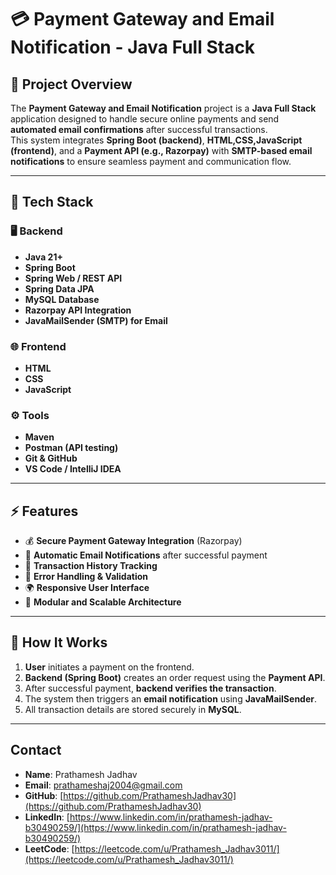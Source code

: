 # 💳 Payment Gateway and Email Notification - Java Full Stack

## 📝 Project Overview
The **Payment Gateway and Email Notification** project is a **Java Full Stack** application designed to handle secure online payments and send **automated email confirmations** after successful transactions.  
This system integrates **Spring Boot (backend)**, **HTML,CSS,JavaScript (frontend)**, and a **Payment API (e.g., Razorpay)** with **SMTP-based email notifications** to ensure seamless payment and communication flow.

---

## 🚀 Tech Stack

### 🖥️ Backend
- **Java 21+**
- **Spring Boot**
- **Spring Web / REST API**
- **Spring Data JPA**
- **MySQL Database**
- **Razorpay API Integration**
- **JavaMailSender (SMTP) for Email**

### 🌐 Frontend
- **HTML**
- **CSS**
- **JavaScript**

### ⚙️ Tools
- **Maven**
- **Postman (API testing)**
- **Git & GitHub**
- **VS Code / IntelliJ IDEA**

---

## ⚡ Features
- 💰 **Secure Payment Gateway Integration** (Razorpay)
- 📧 **Automatic Email Notifications** after successful payment
- 🧾 **Transaction History Tracking**
- 🔐 **Error Handling & Validation**
- 🌍 **Responsive User Interface**
- 🧠 **Modular and Scalable Architecture**

---

## 🧩 How It Works

1. **User** initiates a payment on the frontend.
2. **Backend (Spring Boot)** creates an order request using the **Payment API**.
3. After successful payment, **backend verifies the transaction**.
4. The system then triggers an **email notification** using **JavaMailSender**.
5. All transaction details are stored securely in **MySQL**.

---
## Contact
- **Name**: Prathamesh Jadhav  
- **Email**: [prathameshaj2004@gmail.com](mailto:prathameshaj2004@gmail.com)  
- **GitHub**: [https://github.com/PrathameshJadhav30](https://github.com/PrathameshJadhav30)  
- **LinkedIn**: [https://www.linkedin.com/in/prathamesh-jadhav-b30490259/](https://www.linkedin.com/in/prathamesh-jadhav-b30490259/)  
- **LeetCode**: [https://leetcode.com/u/Prathamesh_Jadhav3011/](https://leetcode.com/u/Prathamesh_Jadhav3011/)  

